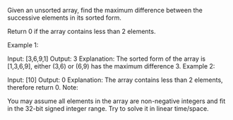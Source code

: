 Given an unsorted array, find the maximum difference between the successive elements in its sorted form.

Return 0 if the array contains less than 2 elements.

Example 1:

Input: [3,6,9,1]
Output: 3
Explanation: The sorted form of the array is [1,3,6,9], either
             (3,6) or (6,9) has the maximum difference 3.
Example 2:

Input: [10]
Output: 0
Explanation: The array contains less than 2 elements, therefore return 0.
Note:

You may assume all elements in the array are non-negative integers and fit in the 32-bit signed integer range.
Try to solve it in linear time/space.
